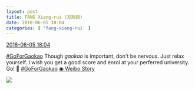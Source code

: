 ```yaml
---
layout: post
title: FANG Xiang-rui (方翔锐)
date: 2018-06-05 18:04
categories: [ 'fang-xiang-rui' ]
---
```


<div class="weibo-info">
  <a href="https://weibo.com/6117583008/GjYBCmDht">2018-06-05 18:04</a>
</div>

[#GoForGaokao](http://s.weibo.com/weibo/%23%E9%AB%98%E8%80%83%E5%8A%A0%E6%B2%B9%23) Though *gaokao* is important, don't be nervous. Just relax yourself. I wish you get a good score and enrol at your perferred university. Go! 💪 [#GoForGaokao](http://s.weibo.com/weibo/%23%E9%AB%98%E8%80%83%E5%8A%A0%E6%B2%B9%23) [◉ Weibo Story](https://m.weibo.cn/c/story/player?oid=1042151:23135424247612041066816_6)

<!-- more -->

<a href="https://wx4.sinaimg.cn/large/006G0KNGly8fs0gm6seqwj30f00qowgu.jpg">
  <img class="weibo-pic-preview" src="https://wx4.sinaimg.cn/large/006G0KNGly8fs0gm6seqwj30f00qowgu.jpg" />
</a>
